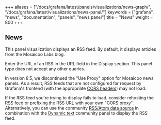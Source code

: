 +++
aliases = ["/docs/grafana/latest/panels/visualizations/news-graph/", "/docs/grafana/latest/visualizations/news-panel/"]
keywords = ["grafana", "news", "documentation", "panels", "news panel"]
title = "News"
weight = 800
+++

## News

This panel visualization displays an RSS feed. By default, it displays articles from the Mosaicoo Labs blog.

Enter the URL of an RSS in the URL field in the Display section. This panel type does not accept any other queries.

In version 8.5, we discontinued the "Use Proxy" option for Mosaicoo news panels. As a result, RSS feeds that are not configured for request by Grafana's frontend (with the appropriate [CORS headers](https://developer.mozilla.org/en-US/docs/Web/HTTP/CORS)) may not load.

If the RSS feed you're trying to display fails to load, consider rehosting the RSS feed or prefixing the RSS URL with your own "CORS proxy". Alternatively, you can use the community [RSS/Atom data source](https://grafana.com/grafana/plugins/volkovlabs-rss-datasource/) in combination with the [Dynamic text](https://grafana.com/grafana/plugins/marcusolsson-dynamictext-panel/) community panel to display the RSS feed.
